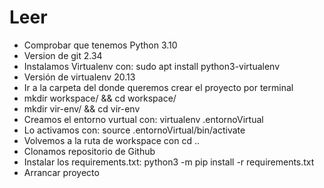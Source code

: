 # Leer #

* Comprobar que tenemos Python 3.10
* Version de git 2.34
* Instalamos Virtualenv con: sudo apt install python3-virtualenv
* Versión de virtualenv 20.13
* Ir a la carpeta del donde queremos crear el proyecto por terminal
* mkdir workspace/ && cd workspace/
* mkdir vir-env/ && cd vir-env
* Creamos el entorno vurtual con: virtualenv .entornoVirtual
* Lo activamos con: source .entornoVirtual/bin/activate
* Volvemos a la ruta de workspace con cd ..
* Clonamos repositorio de Github
* Instalar los requirements.txt: python3 -m pip install -r requirements.txt
* Arrancar proyecto